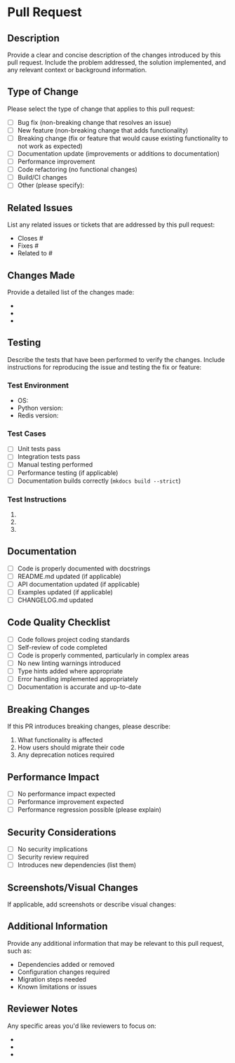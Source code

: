 # Pull Request

## Description

Provide a clear and concise description of the changes introduced by this pull request. Include the problem addressed, the solution implemented, and any relevant context or background information.

## Type of Change

Please select the type of change that applies to this pull request:

- [ ] Bug fix (non-breaking change that resolves an issue)
- [ ] New feature (non-breaking change that adds functionality)
- [ ] Breaking change (fix or feature that would cause existing functionality to not work as expected)
- [ ] Documentation update (improvements or additions to documentation)
- [ ] Performance improvement
- [ ] Code refactoring (no functional changes)
- [ ] Build/CI changes
- [ ] Other (please specify):

## Related Issues

List any related issues or tickets that are addressed by this pull request:

- Closes #
- Fixes #
- Related to #

## Changes Made

Provide a detailed list of the changes made:

-
-
-

## Testing

Describe the tests that have been performed to verify the changes. Include instructions for reproducing the issue and testing the fix or feature:

### Test Environment

- OS:
- Python version:
- Redis version:

### Test Cases
- [ ] Unit tests pass
- [ ] Integration tests pass
- [ ] Manual testing performed
- [ ] Performance testing (if applicable)
- [ ] Documentation builds correctly (`mkdocs build --strict`)

### Test Instructions

1.
2.
3.

## Documentation

- [ ] Code is properly documented with docstrings
- [ ] README.md updated (if applicable)
- [ ] API documentation updated (if applicable)
- [ ] Examples updated (if applicable)
- [ ] CHANGELOG.md updated

## Code Quality Checklist

- [ ] Code follows project coding standards
- [ ] Self-review of code completed
- [ ] Code is properly commented, particularly in complex areas
- [ ] No new linting warnings introduced
- [ ] Type hints added where appropriate
- [ ] Error handling implemented appropriately
- [ ] Documentation is accurate and up-to-date

## Breaking Changes

If this PR introduces breaking changes, please describe:

1. What functionality is affected
2. How users should migrate their code
3. Any deprecation notices required

## Performance Impact

- [ ] No performance impact expected
- [ ] Performance improvement expected
- [ ] Performance regression possible (please explain)

## Security Considerations

- [ ] No security implications
- [ ] Security review required
- [ ] Introduces new dependencies (list them)

## Screenshots/Visual Changes

If applicable, add screenshots or describe visual changes:

## Additional Information

Provide any additional information that may be relevant to this pull request, such as:
- Dependencies added or removed
- Configuration changes required
- Migration steps needed
- Known limitations or issues

## Reviewer Notes

Any specific areas you'd like reviewers to focus on:

-
-
-
